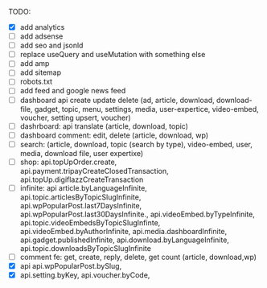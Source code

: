 TODO:

- [x] add analytics
- [ ] add adsense
- [ ] add seo and jsonld
- [ ] replace useQuery and useMutation with something else
- [ ] add amp
- [ ] add sitemap
- [ ] robots.txt
- [ ] add feed and google news feed
- [ ] dashboard api create update delete (ad, article, download, download-file,
      gadget, topic, menu, settings, media, user-expertice, video-embed,
      voucher, setting upsert, voucher)
- [ ] dashrboard: api translate (article, download, topic)
- [ ] dashboard comment: edit, delete (article, download, wp)
- [ ] search: (article, download, topic (search by type), video-embed, user,
      media, download file, user expertixe)
- [ ] shop: api.topUpOrder.create, api.payment.tripayCreateClosedTransaction,
      api.topUp.digiflazzCreateTransaction
- [ ] infinite: api article.byLanguageInfinite,
      api.topic.articlesByTopicSlugInfinite,
      api.wpPopularPost.last7DaysInfinite,
      api.wpPopularPost.last30DaysInfinite., api.videoEmbed.byTypeInfinite,
      api.topic.videoEmbedsByTopicSlugInfinte, api.videoEmbed.byAuthorInfinite,
      api.media.dashboardInfinite, api.gadget.publishedInfinite,
      api.download.byLanguageInfinite, api.topic.downloadsByTopicSlugInfinite
- [ ] comment fe: get, create, reply, delete, get count (article, download,wp)
- [x] api api.wpPopularPost.bySlug,
- [x] api.setting.byKey, api.voucher.byCode,
